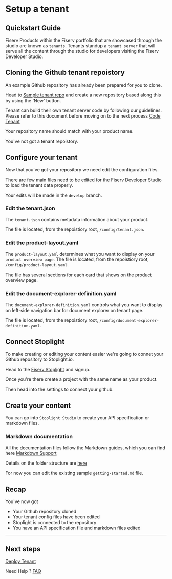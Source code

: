 # Setup a tenant

## Quickstart Guide

Fiserv Products within the Fiserv portfolio that are showcased through the studio are known as `tenants`. Tenants standup a `tenant server` that will serve all the content through the studio for developers visiting the Fiserv Developer Studio.

## Cloning the Github tenant repoistory

An example Github repository has already been prepared for you to clone.

Head to [Sample tenant repo] and create a new repository based along this by using the 'New' button.

Tenant can build their own tenant server code by following our guidelines. Please refer to this document before moving on to the next process [Code Tenant]

Your repository name should match with your product name.

You've not got a tenant repoistory.

## Configure your tenant

Now that you've got your repository we need edit the configuration files.

There are few main files need to be edited for the Fiserv Developer Studio to load the tenant data properly.

Your edits will be made in the `develop` branch.

### Edit the tenant.json

The `tenant.json` contains metadata information about your product.

The file is located, from the repoistiory root, `/config/tenant.json`.

### Edit the product-layout.yaml

The `product-layout.yaml` determines what you want to display on your `product overview page`. The file is located, from the repoistiory root, `/config/product-layout.yaml`.

The file has several sections for each card that shows on the product overview page.

### Edit the document-explorer-definition.yaml

The `document-explorer-definition.yaml` controls what you want to display on left-side navigation bar for document explorer on tenant page. 

The file is located, from the repoistiory root, `/config/document-explorer-definition.yaml`.


## Connect Stoplight

To make creating or editing your content easier we're going to connet your Github repository to Stoplight.io.

Head to the [Fiserv Stoplight] and signup.

Once you're there create a project with the same name as your product.

Then head into the settings to connect your github.

## Create your content

You can go into `Stoplight Studio` to create your API specification or markdown files.

### Markdown documentation

All the documentation files follow the Markdown guides, which you can find here [Markdown Support]

Details on the folder structure are [here]

For now you can edit the existing sample `getting-started.md` file.

## Recap

You've now got
* Your Github repository cloned
* Your tenant config files have been edited
* Stoplight is connected to the repository
* You have an API specification file and markdown files edited


___

## Next steps 

[Deploy Tenant]

Need Help ?
[FAQ]

[//]: # (These are reference links used in markdown file)

[Sample tenant repo]: <https://github.com/fiserv/sample-tenant>

[Code Tenant]: <?path=docs/getting-started/code-a-tenant/code-tenant.md>

[Fiserv Stoplight]: <https://fiserv-portal.stoplight.io>

[Markdown Support]: <?path=docs/resources/markdown-support.md>

[here]: <?path=README.md>

[FAQ]: <?path=docs/faq/faq.md>

[Deploy Tenant]:<?path=docs/getting-started/setup-tenant/deploy-tenant.md>




